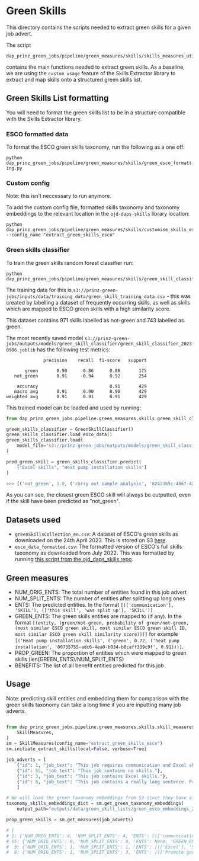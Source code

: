 # Green Skills

This directory contains the scripts needed to extract green skills for a given job advert.

The script

```
dap_prinz_green_jobs/pipeline/green_measures/skills/skills_measures_utils.py
```

contains the main functions needed to extract green skills. As a baseline, we are using the `custom usage` feature of the Skills Extractor library to extract and map skills onto a structured green skills list.

## Green Skills List formatting

You will need to format the green skills list to be in a structure compatible with the Skills Extractor library.

### ESCO formatted data

To format the ESCO green skills taxonomy, run the following as a one off:

`python dap_prinz_green_jobs/pipeline/green_measures/skills/green_esco_formatting.py`

### Custom config

Note: this isn't neccessary to run anymore.

To add the custom config file, formatted skills taxonomy and taxonomy embeddings to the relevant location in the `ojd-daps-skills` library location:

```
python dap_prinz_green_jobs/pipeline/green_measures/skills/customise_skills_extractor.py --config_name "extract_green_skills_esco"
```

### Green skills classifier

To train the green skills random forest classifier run:

```
python dap_prinz_green_jobs/pipeline/green_measures/skills/green_skill_classifier.py

```

The training data for this is `s3://prinz-green-jobs/inputs/data/training_data/green_skill_training_data.csv` - this was created by labelling a dataset of frequently occurring skills, as well as skills which are mapped to ESCO green skills with a high similarity score.

This dataset contains 971 skills labelled as not-green and 743 labelled as green.

The most recently saved model `s3://prinz-green-jobs/outputs/models/green_skill_classifier/green_skill_classifier_20230906.joblib` has the following test metrics:

```
              precision    recall  f1-score   support

       green       0.90      0.86      0.88       175
   not_green       0.91      0.94      0.92       254

    accuracy                           0.91       429
   macro avg       0.91      0.90      0.90       429
weighted avg       0.91      0.91      0.91       429

```

This trained model can be loaded and used by running:

```python
from dap_prinz_green_jobs.pipeline.green_measures.skills.green_skill_classifier import GreenSkillClassifier

green_skills_classifier = GreenSkillClassifier()
green_skills_classifier.load_esco_data()
green_skills_classifier.load(
    model_file="s3://prinz-green-jobs/outputs/models/green_skill_classifier/green_skill_classifier_20230906.joblib"
)

pred_green_skill = green_skills_classifier.predict(
    ["Excel skills", "Heat pump installation skills"]
)

>>> [('not_green', 1.0, ('carry out sample analysis', '82423b5c-486f-42e7-b00e-7358757a8de5', 0.2772792296638087)), ('green', 0.7191159533073931, ('heat pump installation', '00735755-adc6-4ea0-b034-b8caff339c9f', 0.9072619656040537))]

```

As you can see, the closest green ESCO skill will always be outputted, even if the skill have been predicted as "not_green".

## Datasets used

- `greenSkillsCollection_en.csv`: A dataset of ESCO's green skills as downloaded on the 24th April 2023. This is stored on S3 [here](`s3://prinz-green-jobs/inputs/data/green_skill_lists/esco/greenSkillsCollection_en.csv`).
- `esco_data_formatted.csv`: The formatted version of ESCO's full skills taxonomy as downloaded from July 2022. This was formatted by running [this script from the ojd_daps_skills repo](https://github.com/nestauk/ojd_daps_skills/blob/dev/ojd_daps_skills/pipeline/skill_ner_mapping/esco_formatting.py).

## Green measures

- NUM_ORIG_ENTS: The total number of entities found in this job advert
- NUM_SPLIT_ENTS: The number of entities after splitting up long ones
- ENTS: The predicted entities. In the format `[(['communication'], 'SKILL'), (['this skill', 'was split up'], 'SKILL')]`
- GREEN_ENTS: The green skills entities are mapped to (if any). In the format `[(entity, (green/not-green, probability of green/not-green, (most similar ESCO green skill, most similar ESCO green skill ID, most similar ESCO green skill similarity score)))]` for example `[('Heat pump installation skills', ('green', 0.72, ('heat pump installation', '00735755-adc6-4ea0-b034-b8caff339c9f', 0.91)))]`.
- PROP_GREEN: The proportion of entities which were mapped to green skills (len(GREEN_ENTS)/NUM_SPLIT_ENTS)
- BENEFITS: The list of all benefit entities predicted for this job

## Usage

Note: predicting skill entities and embedding them for comparison with the green skills taxonomy can take a long time if you are inputting many job adverts.

```python

from dap_prinz_green_jobs.pipeline.green_measures.skills.skill_measures_utils import (
    SkillMeasures,
)
sm = SkillMeasures(config_name="extract_green_skills_esco")
sm.initiate_extract_skills(local=False, verbose=True)

job_adverts = [
    {"id": 1, "job_text": "This job requires communication and Excel skills. We want someone with experience in sustainability. Heat pump installation skills would be useful. We have a pension scheme benefit."},
    {"id": 55, "job_text": "This job contains no skills."},
    {"id": 3, "job_text": "This job contains Excel skills."},
    {"id": 8, "job_text": "This job contains a really long sentence. Promote good practice of material sustainability (reuse and or recycle) initiatives to reduce waste and save costs."},
    ]

# We will load the green taxonomy embeddings from S3 since they have already been calculated
taxonomy_skills_embeddings_dict = sm.get_green_taxonomy_embeddings(
    output_path="outputs/data/green_skill_lists/green_esco_embeddings_20230815.json", load=True)

prop_green_skills = sm.get_measures(job_adverts)

# {
# 1: {'NUM_ORIG_ENTS': 4, 'NUM_SPLIT_ENTS': 4, 'ENTS': [(['communication'], 'SKILL'), (['Excel'], 'SKILL'), (['Heat pump installation skills'], 'SKILL'), (['experience in sustainability'], 'EXPERIENCE')], 'GREEN_ENTS': [('Heat pump installation skills', ('green', 0.7191159533073931, ('heat pump installation', '00735755-adc6-4ea0-b034-b8caff339c9f', 0.9072619656040537))), ('experience in sustainability', ('green', 0.992, ('sustainability', 'b1b118c4-3291-484e-b64d-6d51fd5da8b3', 0.7593304913709202)))], 'PROP_GREEN': 0.5, 'BENEFITS': None},
# 55: {'NUM_ORIG_ENTS': 0, 'NUM_SPLIT_ENTS': 0, 'ENTS': None, 'GREEN_ENTS': None, 'PROP_GREEN': 0, 'BENEFITS': None},
#  3: {'NUM_ORIG_ENTS': 1, 'NUM_SPLIT_ENTS': 1, 'ENTS': [(['Excel'], 'SKILL')], 'GREEN_ENTS': [], 'PROP_GREEN': 0.0, 'BENEFITS': None},
#  8: {'NUM_ORIG_ENTS': 1, 'NUM_SPLIT_ENTS': 3, 'ENTS': [(['Promote good practice of material sustainability (reuse and or recycle)', 'sustainability (reuse and or recycle) initiatives to reduce waste and', 'initiatives to reduce waste and save costs'], 'MULTISKILL')], 'GREEN_ENTS': [('Promote good practice of material sustainability (reuse and or recycle)', ('green', 0.982, ('promote sustainability', '469e19ed-a0bd-445a-ae2d-4ba9430e296b', 0.7094095115887558))), ('sustainability (reuse and or recycle) initiatives to reduce waste and', ('green', 1.0, ('analyse  new recycling opportunities', '89f5fa96-ae45-4906-902c-d50ca51009c6', 0.7682701732964252))), ('initiatives to reduce waste and save costs', ('green', 0.828, ('managing waste', '40f65a56-ccbe-4601-9f32-1cc6cdd24f28', 0.7851462257390638)))], 'PROP_GREEN': 1.0, 'BENEFITS': None}}

```
